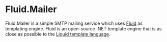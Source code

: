 # Fluid.Mailer
Fluid.Mailer is a simple SMTP mailing service which uses [Fluid](https://github.com/sebastienros/fluid) as templating engine. Fluid is an open-source .NET template engine that is as close as possible to the [Liquid template language](https://shopify.github.io/liquid/).
